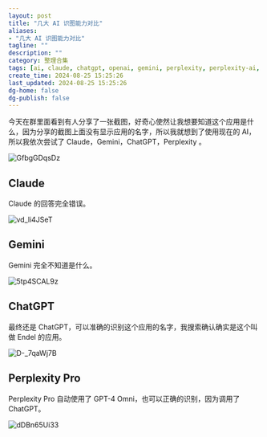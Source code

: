 ```yaml
---
layout: post
title: "几大 AI 识图能力对比"
aliases:
- "几大 AI 识图能力对比"
tagline: ""
description: ""
category: 整理合集
tags: [ai, claude, chatgpt, openai, gemini, perplexity, perplexity-ai, image, image-recognition ]
create_time: 2024-08-25 15:25:26
last_updated: 2024-08-25 15:25:26
dg-home: false
dg-publish: false
---
```


今天在群里面看到有人分享了一张截图，好奇心使然让我想要知道这个应用是什么，因为分享的截图上面没有显示应用的名字，所以我就想到了使用现在的 AI，所以我依次尝试了 Claude，Gemini，ChatGPT，Perplexity 。

![GfbgGDqsDz](https://pic.einverne.info/images/GfbgGDqsDz.png)

## Claude

Claude 的回答完全错误。

![vd_li4JSeT](https://pic.einverne.info/images/vd_li4JSeT.png)

## Gemini

Gemini 完全不知道是什么。

![5tp4SCAL9z](https://pic.einverne.info/images/5tp4SCAL9z.png)

## ChatGPT

最终还是 ChatGPT，可以准确的识别这个应用的名字，我搜索确认确实是这个叫做 Endel 的应用。

![D-_7qaWj7B](https://pic.einverne.info/images/D-_7qaWj7B.png)

## Perplexity Pro

Perplexity Pro 自动使用了 GPT-4 Omni，也可以正确的识别，因为调用了 ChatGPT。

![dDBn65Ui33](https://pic.einverne.info/images/dDBn65Ui33.png)
